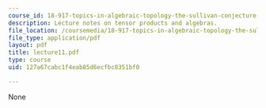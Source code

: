 ```yaml
---
course_id: 18-917-topics-in-algebraic-topology-the-sullivan-conjecture-fall-2007
description: Lecture notes on tensor products and algebras.
file_location: /coursemedia/18-917-topics-in-algebraic-topology-the-sullivan-conjecture-fall-2007/127a67cabc1f4eab85d6ecfbc8351bf0_lecture11.pdf
file_type: application/pdf
layout: pdf
title: lecture11.pdf
type: course
uid: 127a67cabc1f4eab85d6ecfbc8351bf0

---
```

None